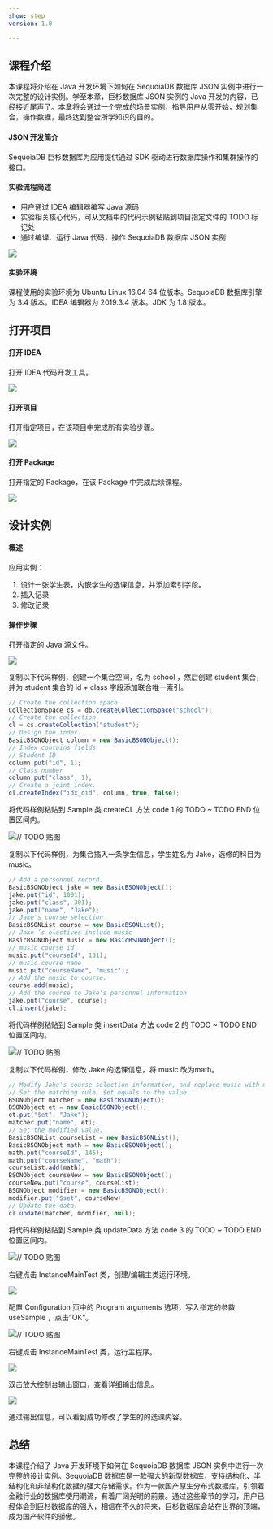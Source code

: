 ```yaml
---
show: step
version: 1.0

---
```


## 课程介绍

本课程将介绍在 Java 开发环境下如何在 SequoiaDB 数据库 JSON 实例中进行一次完整的设计实例。学至本章，巨杉数据库 JSON 实例的 Java 开发的内容，已经接近尾声了。本章将会通过一个完成的场景实例，指导用户从零开始，规划集合，操作数据，最终达到整合所学知识的目的。

#### JSON 开发简介

SequoiaDB 巨杉数据库为应用提供通过 SDK 驱动进行数据库操作和集群操作的接口。

#### 实验流程简述

- 用户通过 IDEA 编辑器编写 Java 源码
- 实验相关核心代码，可从文档中的代码示例粘贴到项目指定文件的 TODO 标记处
- 通过编译、运行 Java 代码，操作 SequoiaDB 数据库 JSON 实例

![](https://doc.shiyanlou.com/courses/1736/1207281/7b1731fc121e3b460dcd9841eb0218a6-0)

#### 实验环境

课程使用的实验环境为 Ubuntu Linux 16.04 64 位版本。SequoiaDB 数据库引擎为 3.4 版本。IDEA 编辑器为 2019.3.4 版本。JDK 为 1.8 版本。

## 打开项目

#### 打开 IDEA

打开 IDEA 代码开发工具。

![](https://doc.shiyanlou.com/courses/1736/1207281/06650396616c742995bb63fcf933fac5-0)

#### 打开项目

打开指定项目，在该项目中完成所有实验步骤。

![](https://doc.shiyanlou.com/courses/1736/1207281/9f17386c8098e8f4e46634f208fcd36b-0)

#### 打开 Package

打开指定的 Package，在该 Package 中完成后续课程。

![](https://doc.shiyanlou.com/courses/1736/1207281/6bb679f7a22fb3e2291b508554bc578c-0)

## 设计实例

#### 概述

应用实例：

1. 设计一张学生表，内嵌学生的选课信息，并添加索引字段。
2. 插入记录
3. 修改记录

#### 操作步骤

打开指定的 Java 源文件。

![](https://doc.shiyanlou.com/courses/1736/1207281/612970f7df1ac874407645574e5ff358-0)

复制以下代码样例，创建一个集合空间，名为 school ，然后创建 student 集合，并为 student 集合的 id + class 字段添加联合唯一索引。

```java
// Create the collection space.
CollectionSpace cs = db.createCollectionSpace("school");
// Create the collection.
cl = cs.createCollection("student");
// Design the index.
BasicBSONObject column = new BasicBSONObject();
// Index contains fields
// Student ID
column.put("id", 1);
// Class number
column.put("class", 1);
// Create a joint index.
cl.createIndex("idx_oid", column, true, false);
```

将代码样例粘贴到 Sample 类 createCL 方法 code 1 的 TODO ~ TODO END 位置区间内。

![// TODO 贴图](https://doc.shiyanlou.com/courses/1736/1207281/ee90780be3bf0daf38918e06acea73ef-0)

复制以下代码样例，为集合插入一条学生信息，学生姓名为 Jake，选修的科目为 music。

```java
// Add a personnel record.
BasicBSONObject jake = new BasicBSONObject();
jake.put("id", 1001);
jake.put("class", 301);
jake.put("name", "Jake");
// Jake's course selection
BasicBSONList course = new BasicBSONList();
// Jake ’s electives include music
BasicBSONObject music = new BasicBSONObject();
// music course id
music.put("courseId", 131);
// music course name
music.put("courseName", "music");
// Add the music to course.
course.add(music);
// Add the course to Jake's personnel information.
jake.put("course", course);
cl.insert(jake);
```

将代码样例粘贴到 Sample 类 insertData 方法 code 2 的 TODO ~ TODO END 位置区间内。

![// TODO 贴图](https://doc.shiyanlou.com/courses/1736/1207281/3d800666e7e2255573f3bc03d773249a-0)

复制以下代码样例，修改 Jake 的选课信息，将 music 改为math。

```java
// Modify Jake's course selection information, and replace music with math.
// Set the matching rule, $et equals to the value.
BSONObject matcher = new BasicBSONObject();
BSONObject et = new BasicBSONObject();
et.put("$et", "Jake");
matcher.put("name", et);
// Set the modified value.
BasicBSONList courseList = new BasicBSONList();
BasicBSONObject math = new BasicBSONObject();
math.put("courseId", 145);
math.put("courseName", "math");
courseList.add(math);
BSONObject courseNew = new BasicBSONObject();
courseNew.put("course", courseList);
BSONObject modifier = new BasicBSONObject();
modifier.put("$set", courseNew);
// Update the data.
cl.update(matcher, modifier, null);
```

将代码样例粘贴到 Sample 类 updateData 方法 code 3 的 TODO ~ TODO END 位置区间内。

![// TODO 贴图](https://doc.shiyanlou.com/courses/1736/1207281/089eef8cf44070d2fdcf727c09e147bd-0)

右键点击 InstanceMainTest 类，创建/编辑主类运行环境。

![](https://doc.shiyanlou.com/courses/1736/1207281/f8a33bf537e10a3d87f256c435cf196e-0)

配置 Configuration 页中的 Program arguments 选项，写入指定的参数 useSample ，点击”OK“。

![// TODO 贴图](https://doc.shiyanlou.com/courses/1736/1207281/219c12dadb2b4bd459867a5d1661c3d0-0) 

右键点击 InstanceMainTest 类，运行主程序。

![](https://doc.shiyanlou.com/courses/1736/1207281/a3ea796cf145dcf1b03a9073caea205b-0)

双击放大控制台输出窗口，查看详细输出信息。

![](https://doc.shiyanlou.com/courses/1736/1207281/d1b55284070162121e2513833732d7fe-0)

通过输出信息，可以看到成功修改了学生的的选课内容。

## 总结

本课程介绍了 Java 开发环境下如何在 SequoiaDB 数据库 JSON 实例中进行一次完整的设计实例。SequoiaDB 数据库是一款强大的新型数据库，支持结构化、半结构化和非结构化数据的强大存储需求。作为一款国产原生分布式数据库，引领着金融行业的数据库使用潮流，有着广阔光明的前景。通过这些章节的学习，用户已经体会到巨杉数据库的强大，相信在不久的将来，巨杉数据库会站在世界的顶端，成为国产软件的骄傲。
